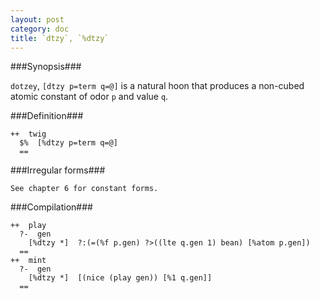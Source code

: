```yaml
---
layout: post
category: doc
title: `dtzy`, `%dtzy`
---
```


###Synopsis###

`dotzey`, `[dtzy p=term q=@]` is a natural hoon that produces a
non-cubed atomic constant of odor `p` and value `q`.

###Definition###

    ++  twig  
      $%  [%dtzy p=term q=@]
      ==

###Irregular forms###

    See chapter 6 for constant forms.

###Compilation###
    
    ++  play
      ?-  gen
        [%dtzy *]  ?:(=(%f p.gen) ?>((lte q.gen 1) bean) [%atom p.gen])
      ==
    ++  mint
      ?-  gen
        [%dtzy *]  [(nice (play gen)) [%1 q.gen]]
      ==

